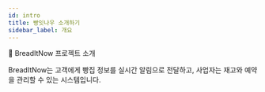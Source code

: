 ```yaml
---
id: intro
title: 빵잇나우 소개하기
sidebar_label: 개요
---
```


🍞 BreadItNow 프로젝트 소개

BreadItNow는 고객에게 빵집 정보를 실시간 알림으로 전달하고, 사업자는 재고와 예약을 관리할 수 있는 시스템입니다.